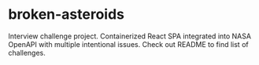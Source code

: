 # broken-asteroids
Interview challenge project. Containerized React SPA integrated into NASA OpenAPI with multiple intentional issues. Check out README to find list of challenges.
